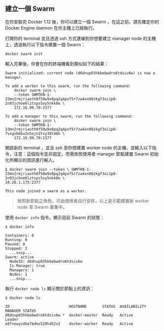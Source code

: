 ## 建立一個 Swarm

在你安裝完 Docker 1.12 後，你可以建立一個 Swarm ，在這之前，請先確定你的 Docker Engine daemon 在你主機上已經執行。

打開你的 terminal 並且透過 ssh 方式連線到你想要建立 manager node 的主機上，透過執行以下指令建置一個 Swarm：

```
docker swarm init
```

輸入完畢後，你會在你的終端機看到類似如下的結果：

```
Swarm initialized: current node (d6dnup03hkbebwdro6tdsiv6w) is now a manager.

To add a worker to this swarm, run the following command:
    docker swarm join \
    --token SWMTKN-1-33mn2rmjriaoth0f50w9x0pq2q4pof5r7zw4xn08zkgf3oi1p0-2n93jchoe6lztsps5xy5nkk0e \
    172.16.99.70:2377

To add a manager to this swarm, run the following command:
    docker swarm join \
    --token SWMTKN-1-33mn2rmjriaoth0f50w9x0pq2q4pof5r7zw4xn08zkgf3oi1p0-7vxgx66bu2n5ojn2tvy38t48k \
    172.16.99.70:2377
```

開啟新的 terminal ，並且 ssh 至你想建置 worker node 的主機，並輸入以下指令，注意：這個指令並非固定，而需依照使用者 manager 節點建置 Swarm 初始化所顯示的資訊進行輸入。

```
$ docker swarm join --token \ SWMTKN-1-33mn2rmjriaoth0f50w9x0pq2q4pof5r7zw4xn08zkgf3oi1p0-2n93jchoe6lztsps5xy5nkk0e \
10.26.1.175:2377

This node joined a swarm as a worker.
```

>依照新節點之角色，可由使用者自行安排，以上是示範建置新 worker node 至 Swarm 叢集中。

使用 `docker info` 指令，顯示目前 Swarm 的狀態：

```
$ docker info

Containers: 0
Running: 0
Paused: 0
Stopped: 2
  ...snip...
Swarm: active
  NodeID: d6dnup03hkbebwdro6tdsiv6w
  Is Manager: true
  Managers: 1
  Nodes: 1
  ...snip...
```

執行 `docker node ls` 顯示關於節點上的資訊：

```
$ docker node ls

ID                           HOSTNAME       STATUS  AVAILABILITY  MANAGER STATUS
d6dnup03hkbebwdro6tdsiv6w *  docker-master  Ready   Active        Leader
e0fnowyzdke7bdms520hd52x2    docker-worker  Ready   Active
```
